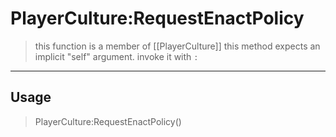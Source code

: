 # PlayerCulture:RequestEnactPolicy
> this function is a member of [[PlayerCulture]]
> this method expects an implicit "self" argument. invoke it with `:`
-----
## Usage
> PlayerCulture:RequestEnactPolicy()
